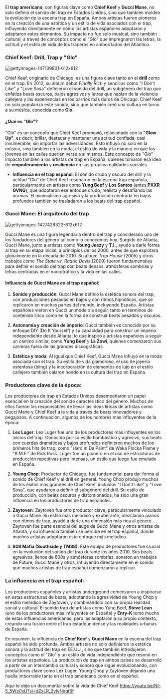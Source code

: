 El **trap americano**, con figuras clave como **Chief Keef** y **Gucci Mane**, no solo definió el sonido del trap en Estados Unidos, sino que también moldeó la evolución de la escena trap en España. Ambos artistas fueron pioneros en la creación de una estética y un estilo de vida asociados con el trap, influyendo directamente en cómo los artistas españoles adoptaron y adaptaron estos elementos. Su impacto no fue solo musical, sino también cultural, a través de conceptos como el "Glo" que impregnaron las letras, la actitud y el estilo de vida de los traperos en ambos lados del Atlántico.

### Chief Keef: Drill, Trap y "Glo"
![gettyimages-147139801-612x612](https://github.com/user-attachments/assets/34250f5d-fc70-4079-951d-c5ca3a57b74f)

Chief Keef, originario de Chicago, es una figura clave tanto en el **drill** como en el trap. En 2012, su álbum debut *Finally Rich* y sencillos como "I Don't Like" y "Love Sosa" definieron el sonido del drill, un subgénero del trap que enfatiza beats oscuros, bajos agresivos y letras que hablan de la violencia callejera y las experiencias en los barrios más duros de Chicago. Chief Keef no solo popularizó este sonido, sino que también creó una cultura en torno a su música, conocida como **Glo**.

#### ¿Qué es "Glo"? 
"Glo" es un concepto que Chief Keef promovió, relacionado con la **"Glow Up"**, es decir, brillar, destacar y mantener una actitud confiada, casi invulnerable, sin importar las adversidades. Esto influyó no solo en la música, sino también en la moda, el estilo de vida y la manera en que los jóvenes en las calles querían verse a sí mismos. Este concepto de "Glo" impactó también a los artistas de trap en España, quienes tomaron esa idea de **empoderamiento** y **resiliencia** en sus propias realidades sociales.

- **Influencia en el trap español**: El sonido crudo y oscuro del drill y la actitud "Glo" de Chief Keef resonaron en la escena trap española, particularmente en artistas como **Yung Beef** y **Los Santos** (antes **PXXR GVNG**), que adoptaron ese enfoque crudo, realista y desafiando las normas. El minimalismo agresivo y la producción centrada en bajos profundos también se trasladaron a los beats del trap español.

### Gucci Mane: El arquitecto del trap
![gettyimages-1427428322-612x612](https://github.com/user-attachments/assets/ef496d29-b958-4705-b207-fb1375a76a54)

Gucci Mane es una figura legendaria dentro del trap y considerado uno de los fundadores del género tal como lo conocemos hoy. Surgido de Atlanta, Gucci Mane, junto a artistas como **Young Jeezy** y **T.I.**, ayudó a darle forma al trap en su etapa inicial, a principios de los 2000, antes de que explotara globalmente en la década de 2010. Su álbum *Trap House* (2005) y otros trabajos como *The State vs. Radric Davis* (2009) fueron fundamentales para definir el sonido del trap con beats densos, atmósferas sombrías y letras centradas en el narcotráfico y la vida en las calles.

#### Influencia de Gucci Mane en el trap español:
1. **Sonido y producción**: Gucci Mane definió la estética sonora del trap, con producciones pesadas en bajos y con ritmos hipnóticos, que se replicaron en muchas partes del mundo, incluyendo España. Artistas españoles vieron en Gucci un modelo a seguir, tanto en términos de contenido lírico como en la forma de construir beats pesados y oscuros.
  
2. **Autonomía y creación de imperio**: Gucci también es conocido por su enfoque DIY (Do It Yourself) y su capacidad para construir un imperio independiente desde Atlanta, lo que inspiró a artistas españoles a seguir un camino similar, como **Yung Beef** y **La Zowi**, quienes comenzaron sus carreras fuera de las grandes discográficas.

3. **Estética y moda**: Al igual que Chief Keef, Gucci Mane influyó en la moda asociada con el trap. Su estilo de vida glamoroso, el uso de joyería ostentosa (bling) y la incorporación de elementos de lujo en el estilo callejero también calaron hondo en la cultura del trap en España.

### Productores clave de la época:
Los productores de trap en Estados Unidos desempeñaron un papel esencial en la creación del sonido característico del género. Muchos de ellos fueron los responsables de llevar las ideas líricas de artistas como Gucci Mane y Chief Keef a la vida a través de beats innovadores y pegajosos. A continuación, algunos de los nombres más influyentes de la época:

1. **Lex Luger**: Lex Luger fue uno de los productores más influyentes en los inicios del trap. Conocido por su estilo bombástico y agresivo, sus beats con cuerdas dramáticas y bajos profundos definieron muchos de los primeros hits de trap, como "Hard in Da Paint" de Waka Flocka Flame y "B.M.F." de Rick Ross. Luger fue un pionero en el uso de estructuras de producción repetitivas pero intensas, un estilo que luego fue emulado en España.

2. **Young Chop**: Productor de Chicago, fue fundamental para dar forma al sonido de Chief Keef y al drill en general. Young Chop produjo muchos de los éxitos más grandes de Chief Keef, incluidos "I Don't Like" y "Love Sosa", que ayudaron a definir el subgénero del drill. Su estilo de producción, con beats oscuros y distorsionados, ha sido una gran influencia en los productores de trap españoles.

3. **Zaytoven**: Zaytoven fue otro productor clave, particularmente vinculado a Gucci Mane. Su estilo más melódico y exuberante, mezclando pianos con ritmos de trap, ayudó a darle una dimensión más rica al género. Zaytoven fue parte esencial del auge de Gucci Mane y otros artistas de Atlanta, y su influencia también se percibe en el trap español, donde muchos artistas adoptaron este enfoque más melódico.

4. **808 Mafia (Southside y TM88)**: Este equipo de productores fue crucial en la evolución del sonido del trap durante los años 2010. Sus beats agresivos, llenos de 808s y atmósferas sombrías, sonaron en trabajos de Future, Gucci Mane y otros, influyendo directamente en el sonido que muchos artistas de trap español comenzaron a replicar.

### La influencia en el trap español:
Los productores españoles y artistas underground comenzaron a inspirarse en estas estructuras de beats, adoptando la agresividad de Young Chop y el estilo melódico de Zaytoven, y combinándolo con su propia realidad social y cultural. El sonido trap de artistas como Yung Beef, **Steve Lean** (uno de los productores más influyentes en España) y **Enry-K** tomó mucho de estas influencias americanas, pero las adaptaron a su propio contexto, creando una fusión entre el trap estadounidense y las realidades urbanas de España.

En resumen, la influencia de **Chief Keef** y **Gucci Mane** en la escena del trap español ha sido profunda. Ambos artistas no solo definieron la estética sonora y la actitud del trap en EE.UU., sino que también introdujeron conceptos como el "Glo" y un estilo de vida independiente que resonó en los artistas españoles. La producción de trap en ambos países se desarrolló a partir de un intercambio cultural y sonoro que sigue evolucionando, con productores clave como Lex Luger, Young Chop y Zaytoven dejando una huella imborrable tanto en el trap americano como en el español.

Aquí te dejo un documental sobre la vida de Chief Keef https://youtu.be/NI-5_5Wz0xU?si=dZxLR_2vlvNnqt6f
